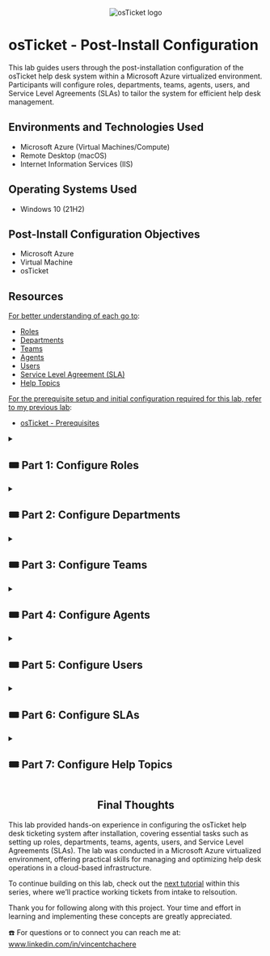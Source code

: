 <p align="center">
<img src="https://i.imgur.com/Clzj7Xs.png" alt="osTicket logo"/>
</p>

# osTicket - Post-Install Configuration

This lab guides users through the post-installation configuration of the osTicket help desk system within a Microsoft Azure virtualized environment. Participants will configure roles, departments, teams, agents, users, and Service Level Agreements (SLAs) to tailor the system for efficient help desk management.

## Environments and Technologies Used

- Microsoft Azure (Virtual Machines/Compute)
- Remote Desktop (macOS)
- Internet Information Services (IIS)

## Operating Systems Used

- Windows 10 (21H2)

## Post-Install Configuration Objectives

- Microsoft Azure
- Virtual Machine
- osTicket

## Resources 

<ins>For better understanding of each go to</ins>:

- [Roles](https://docs.osticket.com/en/latest/Admin/Agents/Roles.html)
- [Departments](https://docs.osticket.com/en/latest/Admin/Agents/Departments.html)
- [Teams](https://docs.osticket.com/en/latest/Admin/Agents/Teams.html) 
- [Agents](https://docs.osticket.com/en/latest/Admin/Agents/Agents.html)
- [Users](https://docs.osticket.com/en/latest/Agent/Users/User%20Directory.html)
- [Service Level Agreement (SLA)](https://docs.osticket.com/en/latest/Admin/Manage/SLA%20Plans.html)
- [Help Topics](https://docs.osticket.com/en/latest/Admin/Manage/Help%20Topic.html)

<ins>For the prerequisite setup and initial configuration required for this lab, refer to my previous lab</ins>:

  - [osTicket - Prerequisites](https://github.com/vincentchachere/osTicket-Prerequisites)

<details>

<summary>

## 🎟️ Part 1: Configure Roles

</summary>

### 1. ) Login to osTicket

- Username: *Use the credentials you made in Part E: Step 21 of the* [Installation Tutorial](https://github.com/vincentchachere/osTicket-Prerequisites)

- Password: *Use the credentials you made in Part E: Step 21 of the* [Installation Tutorial](https://github.com/vincentchachere/osTicket-Prerequisites)

<img width="1511" alt="isolated" src="https://github.com/vincentchachere/post-install-config/assets/161680745/bf01b1e9-4eae-4941-95c7-cfe2f338b89f">

<br>
<br>
<br>

### 2. ) Configure Roles inside osTicket

  - Go To: `Admin Panel` > `Agents` > `Roles`

  - Click: `Add New Roles`

<img width="1511" alt="isolated" src="https://github.com/user-attachments/assets/8b04144f-9447-488f-987f-3ba0962436f8">

<br>
<br>
<br>

<ins>Configuring Roles inside osTicket</ins>:

- Name: `Supreme Admin` then..

- Go to: `Permissions` Tab

<img width="1511" alt="isolated" src="https://github.com/vincentchachere/post-install-config/assets/161680745/0cae777b-33d2-4766-af3f-6391f201694f">

<br>
<br>
<br>

<ins>Configuring Roles inside osTicket</ins>:

*Within the Permissions Tab:*

- Tickets Tab: `Check all boxes`

- Tasks Tab: `Check all boxes`

- Knowledages Tab: `Check all boxes`

- Select: `Add Role`

<img width="1511" alt="isolated" src="https://github.com/vincentchachere/post-install-config/assets/161680745/911a723e-13e6-48f1-86ad-922bcf5d1e9c">
<img width="1511" alt="isolated" src="https://github.com/vincentchachere/post-install-config/assets/161680745/95cfc187-153c-4c8a-a957-45da2a2b4bee">
<img width="1511" alt="isolated" src="https://github.com/vincentchachere/post-install-config/assets/161680745/f99c7051-776f-431d-bb26-5a883ffaed9d">

<br>
<br>
<br>

### You've Successfully configured your first role within osTicket!

*Proceed to the Part 2: Configuring Departments inside osTicket*

<img width="1511" alt="isolated" src="https://github.com/vincentchachere/post-install-config/assets/161680745/f6554fa5-46d1-4fcf-baee-8d5ef37e313b">

</details>

<details>

<summary>

## 🎟️ Part 2: Configure Departments

</summary>

### 3. ) Configuring Departments inside osTicket

- Go To: `Admin Panel` > `Departments` > `Add New Departments`
 
<img width="1511" alt="isolated" src="https://github.com/vincentchachere/post-install-config/assets/161680745/598b4c02-6d6c-40d1-930f-337cfd853d1e">

<br>
<br>
<br>

<ins>Configuring Departments inside osTicket</ins>:

- Name: `Systems Administrators`

- Click: `Create Dept`

<img width="1511" alt="isolated" src="https://github.com/vincentchachere/post-install-config/assets/161680745/ef8f1c53-e9e5-4c6c-9182-ba7c3c16a64b">
<img width="1511" alt="isolated" src="https://github.com/vincentchachere/post-install-config/assets/161680745/4a28b876-6fe8-4e3c-92cf-d913e283663e">

<br>
<br>
<br>

### You've Successfully configured Departments inside osTicket!

*Proceed to the Part 3: Configuring Teams inside osTicket*

<img width="1511" alt="isolated" src="https://github.com/vincentchachere/post-install-config/assets/161680745/6af57166-6847-41d6-b5c0-2c3b3b72e5e8">

</details>

<details>

<summary>

## 🎟️ Part 3: Configure Teams

</summary>

### 4. ) Configuring Teams inside osTicket

 - Go To: `Admin Panel` > `Agents` > `Teams`

- Click: `Add New Team`

<img width="1511" alt="isolated" src="https://github.com/vincentchachere/post-install-config/assets/161680745/fa7b31d4-38da-4538-bc0f-0c1c3af42afa">

<br>
<br>
<br>

<ins>Configuring Teams inside osTicket</ins>:

- Name: `Level II Support`

- Select: `Members` Tab

- Member: *The First and Last name you used in the [Prerequisites and Installtion](https://github.com/vincentchachere/osTicket-Prerequisites) osTicket Lab*

- Click: `Create Team`

<img width="1511" alt="isolated" src="https://github.com/vincentchachere/post-install-config/assets/161680745/85050192-d8da-40ec-bc59-43a465f188af">

<br>
<br>
<br>

<ins>Configuring Teams inside osTicket</ins>:

- Member: *`The username you used to login into osTicket`*

- Click: `Create Team`

<img width="1511" alt="isolated" src="https://github.com/vincentchachere/post-install-config/assets/161680745/32f63549-9fda-41cb-ad1c-7f7a12d849ba">

<br>
<br>
<br>

### You've Successfully configured Teams inside osTicket!

*Proceed to the final step within this part of the lab.*

<img width="1511" alt="isolated" src="https://github.com/vincentchachere/post-install-config/assets/161680745/5f550163-de75-47c3-9252-4d19c943e6f9">

<br>
<br>
<br>

### 5. ) Allow Anyone To Create Tickets

- Go To: `Admin Panel` > `Settings` > `Users`

- Uncheck: the `Require registration and login to create tickets` box

- Click: `Save Changes`

<img width="1511" alt="isolated" src="https://github.com/user-attachments/assets/acf7871a-020a-44bd-a00e-6d4e0a61bd73">

</details>

<details>

<summary>

## 🎟️ Part 4: Configure Agents

</summary>

### 6. ) Configuring Agents (workers) inside osTicket

- Go To: `Admin Portal` > `Agents` > `Agents`

- Click: `Add New Agent`

<img width="1511" alt="isolated" src="https://github.com/vincentchachere/post-install-config/assets/161680745/ccd4d824-d33f-46b2-99ea-8db0ad475776">

<br>
<br>
<br>

<ins>Configuring Agents (workers) inside osTicket</ins>:

- Name: `Jane Doe`

- Email Address: `jane.doe@gmail.com`

- Username: `jane.doe`

- Click: `Set Password`

<img width="1511" alt="isolated" src="https://github.com/vincentchachere/post-install-config/assets/161680745/c3b28c22-2ee1-440a-bd86-34b803006700">

<br>
<br>
<br>

<ins>Configuring Agents (workers) inside osTicket</ins>:

- Uncheck: `Send the agent a password reset email`

- Password: `Your osTicket Login Password`
 
- Uncheck: `Require password change at next login`
 
- Click: `Set`

<img width="1511" alt="isolated" src="https://github.com/vincentchachere/post-install-config/assets/161680745/c6044063-1b89-4c88-bbe6-d5223a7adf43">

<br>
<br>
<br>

<ins>Configuring Agents (workers) inside osTicket</ins>:

- Go To: The `Access` Tab

<img width="1511" alt="isolated" src="https://github.com/vincentchachere/post-install-config/assets/161680745/127f7308-70e0-40bb-8c46-3966f12af183">

<br>
<br>
<br>

<ins>Configuring Agents (workers) inside osTicket</ins>:

- <ins>Primary Department</ins>:

  - Department: `System Administrators`

  - Role: `Supreme Admin`

- <ins>Extended access</ins>:

  - Department: `Support`
 
  - Role: `Supreme Admin`

- Go To: The `Permissions` Tab

<img width="1511" alt="isolated" src="https://github.com/vincentchachere/post-install-config/assets/161680745/36899b8c-a312-4ef5-8c86-8c1efd1afb67">

<br>
<br>
<br>

<ins>Configuring Agents (workers) inside osTicket</ins>:

*Within the Permissions Tab*

- Check: `All Boxes`

- Go To: The `Teams` Tab

<img width="1511" alt="isolated" src="https://github.com/vincentchachere/post-install-config/assets/161680745/100144d4-92e7-4fa5-b389-de0bc6a8361b">

<br>
<br>
<br>

<ins>Configuring Agents (workers) inside osTicket</ins>:

*Within the Teams Tab*

- Assigned Teams: `Level II Support`

- Click: `Create`

<img width="1511" alt="isolated" src="https://github.com/vincentchachere/post-install-config/assets/161680745/b5dfcc2b-ab55-4d4f-aecd-999584e2f5c9">

<br>
<br>
<br>

### You've configured your first Agents (workers) inside osTicekt!

*Continue creating your second Agent in the next step*

<img width="1511" alt="isolated" src="https://github.com/vincentchachere/post-install-config/assets/161680745/07a6fca4-1fb0-4008-9b57-ab4c22f239d1">

<br>
<br>
<br>

<ins>Configuring Agents (workers) inside osTicket</ins>:

- Go To: `Admin Portal` > `Agents` > `Agents` > `Add New Agent`

- Name: `John Doe`

- Email Address: `john.doe@gmail.com`

- Username: `john.doe`

- Click: `Set Password`

<img width="1511" alt="isolated" src="https://github.com/vincentchachere/post-install-config/assets/161680745/37900d59-37d0-47ea-a249-9ff56c9733f6">

<br>
<br>
<br>

<ins>Configuring Agents (workers) inside osTicket</ins>:

- Uncheck: `Send the agent a password reset email`

- Password: `Your osTicket Login Password`
 
- Uncheck: `Require password change at next login`
 
- Click: `Set`

<img width="1511" alt="isolated" src="https://github.com/vincentchachere/post-install-config/assets/161680745/1311b464-9600-4446-9d6d-5867358d64f0">

<br>
<br>
<br>

<ins>Configuring Agents (workers) inside osTicket</ins>:

- Go To: The `Access` Tab

<img width="1511" alt="isolated" src="https://github.com/user-attachments/assets/67d28066-455e-45a1-8525-c474fcb2dd18">

<br>
<br>
<br>

<ins>Configuring Agents (workers) inside osTicket</ins>:

- <ins>Primary Department Access</ins>:

  - Select: `Support`
 
  - Select: `View Only`
 
- Go To: The `Permissions` Tab

  - Check: `All Boxes`
 
- Select: `Create`
 
*Leave the Teams part blank*

<img width="1511" alt="isolated" src="https://github.com/user-attachments/assets/6a7ca361-2e5b-482f-b2e6-d5570cb82cc7">

<br>
<br>
<br>

### You've Successfully configured your Agents (workers) inside osTicket!

*Proceed to the Part 5: Configuring Users (Customers) inside osTicket*

<img width="1511" alt="isolated" src="https://github.com/user-attachments/assets/53b687c8-f33b-4176-9c08-7c4329024dac">

</details>

<details>

<summary>

## 🎟️ Part 5: Configure Users

</summary>

### 8. ) Configuring Users (Customers) inside osTicket

- Go To: `Agents` > `Users` > `User Directory` > `Add User `

<img width="1511" alt="isolated" src="https://github.com/vincentchachere/post-install-config/assets/161680745/9cb4bebd-b0b8-4412-ba0b-a93722453ee2">

<br>
<br>
<br>

<ins>Configuring Users (Customers) inside osTicket</ins>:

- Email Address: `Karen@osticket.com`
 
- Full Name: `Karen Karen`
 
- Click: `Add User`

<img width="1511" alt="isolated" src="https://github.com/vincentchachere/post-install-config/assets/161680745/3c2693bc-cf7a-42e3-a362-421bab2c6015">

<br>
<br>
<br> 

<ins>Configuring Users (Customers) inside osTicket</ins>:

You've configured your first User inside osTicket!

*Continue creating your second User in the next step*

<img width="1511" alt="isolated" src="https://github.com/vincentchachere/post-install-config/assets/161680745/5df98d4f-9c94-4710-9e08-c2898a0c91ed">

<br>
<br>
<br>  

<ins>Configuring Users (Customers) inside osTicket</ins>:

- Go To: `Agents` > `Users` > `User Directory` > `Add User `

<img width="1511" alt="isolated" src="https://github.com/vincentchachere/post-install-config/assets/161680745/d28ceaca-ad99-479d-aa21-cbc8d0b196c0">

<br>
<br>
<br>

<ins>Configuring Users (Customers) inside osTicket</ins>:

- Email Address: `Ken@osticket.com`
 
- Full Name: `Ken Ken`
 
- Click: `Add User`

<img width="1511" alt="isolated" src="https://github.com/vincentchachere/post-install-config/assets/161680745/50b407b0-8928-4992-b5ab-8e43d207aa14">

<br>
<br>
<br>

<ins>Configuring Users (Customers) inside osTicket</ins>:

You've officially configured your second Users!

*Go back into the User Directory to oberserve the Users you've created.*

<img width="1511" alt="isolated" src="https://github.com/vincentchachere/post-install-config/assets/161680745/959587b2-3d6e-4ca0-b493-b31ae82d48c5">

<br>
<br>
<br>

### You've Successfully configured your Users (customers) inside osTicket!

*Proceed to the Part 6: Configuring SLAs inside osTicket*

<img width="1511" alt="isolated" src="https://github.com/vincentchachere/post-install-config/assets/161680745/088d9037-d06e-4091-8326-53a1cebc676b">

</details>

<details>

<summary>

## 🎟️ Part 6: Configure SLAs

</summary>

### 9. ) Configuring SLAs inside osTicket

- Go To: `Admin Panel` > `Manage` > `SLA` > `Add New SLA Plan `

*We will be creating the following Service Level Agreements:*

  - Create: `SEV-A (1 Hour: 24/7 )`

  - Create: `SEV-B (4 Hours: 24/7 )`

  - Create: `SEV-C (8 Hours: Business Hours = Monday - Friday 8am to 5pm )`

<img width="1511" alt="isolated" src="https://github.com/vincentchachere/post-install-config/assets/161680745/5196eb74-6b90-47c2-bfad-7ab07aed1741">

<br>
<br>
<br>

<ins>Configuring SLAs inside osTicket</ins>:

- Go To: `Admin Panel` > `Manage` > `SLA` > `Add New SLA Plan `

  - Name: `SEV-A`

  - Grace Period: `1 Hour`

  - Schedule: `24/7`

- Click: `Add Plan`

<img width="1511" alt="isolated" src="https://github.com/vincentchachere/post-install-config/assets/161680745/e850f855-a6f5-41d8-8be5-99c1cf1d23ed">

<br>
<br>
<br>

<ins>Configuring SLAs inside osTicket</ins>:

- Go To: `Admin Panel` > `Manage` > `SLA` > `Add New SLA Plan `

  - Name: `SEV-B`

  - Grace Period: `4 Hours`

  - Schedule: `24/7`

- Click: `Add Plan`

<img width="1511" alt="isolated" src="https://github.com/vincentchachere/post-install-config/assets/161680745/1c7ab212-2c15-4e2f-9a7d-4e58114b5678">

<br>
<br>
<br>

<ins>Configuring SLAs inside osTicket</ins>:

- Go To: `Admin Panel` > `Manage` > `SLA` > `Add New SLA Plan `

  - Name: `SEV-C`

  - Grace Period: `8 Hours`

  - Schedule: `Business Hours: Monday - Friday 8am to 5pm`

- Click: `Add Plan`

<img width="1511" alt="isolated" src="https://github.com/vincentchachere/post-install-config/assets/161680745/fa2d4d6b-d495-48d2-ab2b-d97ebb672861">

<br>
<br>
<br>

### You've Successfully configured SLAs inside osTicket!

*Proceed to the Part 7: Configuring Help Topics inside osTicket*

<img width="1511" alt="isolated" src="https://github.com/vincentchachere/post-install-config/assets/161680745/cdbca621-8b4b-4105-ac2b-e10f85be37a3">

<br>
<br>
<br>

</details>

<details>

<summary>

## 🎟️ Part 7: Configure Help Topics

</summary>

### 10. ) Configuring Help Topics inside osTicket

- Go To: `Admin Panel` > `Manage` > `Add New Help Topics`

*We will be creating the following Help Topics:*

  - `Business Critical Outage`
 
  - `Equipment Request`
 
  - `Personal Computer Issues`
 
  - `Password Reset`

*Notice the current Help Topics that are created.*

<img width="1511" alt="isolated" src="https://github.com/vincentchachere/post-install-config/assets/161680745/7a4ee028-d064-44b1-bf3b-85f1df87c4e7">

<br>
<br>
<br>

<ins>Configuring Help Topics inside osTicket<ins>:

- Topic: `Business Critical Outage`

- Click: `Add Topic`

<img width="1511" alt="isolated" src="https://github.com/vincentchachere/post-install-config/assets/161680745/7c99fdf8-1359-4944-b584-251220693901">

<br>
<br>
<br>

<ins>Configuring Help Topics inside osTicket<ins>:

- Topic: `Equipment Request`

- Click: `Add Topic`

<img width="1511" alt="isolated" src="https://github.com/vincentchachere/post-install-config/assets/161680745/9cebecd8-b418-4a2d-a788-2d0dbef58b90">

<br>
<br>
<br>

<ins>Configuring Help Topics inside osTicket<ins>:

- Topic: `Personal Computer Issues`

- Click: `Add Topic`

<img width="1511" alt="isolated" src="https://github.com/vincentchachere/post-install-config/assets/161680745/d7c0e6f1-c66e-40bd-aa18-dd27708b40ab">

<br>
<br>
<br>

<ins>Configuring Help Topics inside osTicket<ins>:

- Topic: `Password Reset`

- Click: `Add Topic`

<img width="1511" alt="isolated" src="https://github.com/vincentchachere/post-install-config/assets/161680745/45483a06-5149-4918-bd4e-1719593dbac3">

<br>
<br>
<br>

<h2 align="center">Congratulations! You finished setting up osTicket!</h2>

Now, it's time to build on this foundation by [practicing the lifecycle of tickets](https://github.com/vincentchachere/Ticket-Lifecycle) from intake to resolution.

<img width="1511" alt="isolated" src="https://github.com/vincentchachere/post-install-config/assets/161680745/7f1f496f-6f42-49c5-a32d-5ae1a013664e">

</details>

<h2 align="center">Final Thoughts</h2>

This lab provided hands-on experience in configuring the osTicket help desk ticketing system after installation, covering essential tasks such as setting up roles, departments, teams, agents, users, and Service Level Agreements (SLAs). The lab was conducted in a Microsoft Azure virtualized environment, offering practical skills for managing and optimizing help desk operations in a cloud-based infrastructure.

To continue building on this lab, check out the [next tutorial](https://github.com/vincentchachere/Ticket-Lifecycle) within this series, where we’ll practice working tickets from intake to relsoution.

Thank you for following along with this project. Your time and effort in learning and implementing these concepts are greatly appreciated.

☎️ For questions or to connect you can reach me at: www.linkedin.com/in/vincentchachere
